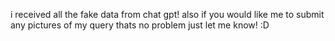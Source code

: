 i received all the fake data from chat gpt! also if you would like me to submit any pictures of my query thats no problem just let me know! :D 

